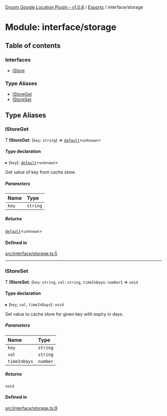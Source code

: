 [Droom Google Location Plugin - v1.0.8](../README.md) / [Exports](../modules.md) / interface/storage

# Module: interface/storage

## Table of contents

### Interfaces

- [IStore](../interfaces/interface_storage.IStore.md)

### Type Aliases

- [IStoreGet](interface_storage.md#istoreget)
- [IStoreSet](interface_storage.md#istoreset)

## Type Aliases

### IStoreGet

Ƭ **IStoreGet**: (`key`: `string`) => [`default`](interface_nullable.md#default)<`unknown`\>

#### Type declaration

▸ (`key`): [`default`](interface_nullable.md#default)<`unknown`\>

Get value of key from cache store.

##### Parameters

| Name | Type |
| :------ | :------ |
| `key` | `string` |

##### Returns

[`default`](interface_nullable.md#default)<`unknown`\>

#### Defined in

[src/interface/storage.ts:5](https://github.com/hitendrarao/location/blob/a1211a7/src/interface/storage.ts#L5)

___

### IStoreSet

Ƭ **IStoreSet**: (`key`: `string`, `val`: `string`, `timeInDays`: `number`) => `void`

#### Type declaration

▸ (`key`, `val`, `timeInDays`): `void`

Set value to cache store for given key with expiry in days.

##### Parameters

| Name | Type |
| :------ | :------ |
| `key` | `string` |
| `val` | `string` |
| `timeInDays` | `number` |

##### Returns

`void`

#### Defined in

[src/interface/storage.ts:9](https://github.com/hitendrarao/location/blob/a1211a7/src/interface/storage.ts#L9)
